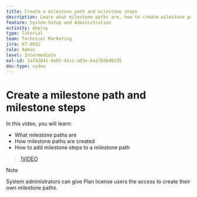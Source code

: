 ```yaml
---
title: Create a milestone path and milestone steps
description: Learn what milestone paths are, how to create milestone paths, and how to add milestone steps.
feature: System Setup and Administration
activity: deploy
type: Tutorial
team: Technical Marketing
jira: KT-8932
role: Admin
level: Intermediate
exl-id: 1a742041-9a65-41cc-a03e-ba17b5b40135
doc-type: video
---
```

# Create a milestone path and milestone steps

In this video, you will learn:

* What milestone paths are
* How milestone paths are created
* How to add milestone steps to a milestone path

>[!VIDEO](https://video.tv.adobe.com/v/335204/?quality=12&learn=on)

>[!NOTE]
>
>System administrators can give Plan license users the access to create their own milestone paths.
